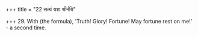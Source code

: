 +++
title = "22 सत्यं यशः श्रीर्मयि"

+++
29. With (the formula), 'Truth! Glory! Fortune! May fortune rest on me!' - a second time.
